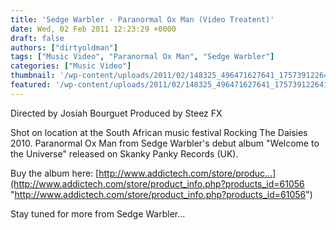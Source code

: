 ```yaml
---
title: 'Sedge Warbler - Paranormal Ox Man (Video Treatent)'
date: Wed, 02 Feb 2011 12:23:29 +0000
draft: false
authors: ["dirtyoldman"]
tags: ["Music Video", "Paranormal Ox Man", "Sedge Warbler"]
categories: ["Music Video"]
thumbnail: '/wp-content/uploads/2011/02/148325_496471627641_175739122641_7388118_2464915_n-150x150.jpg'
featured: '/wp-content/uploads/2011/02/148325_496471627641_175739122641_7388118_2464915_n-304x190.jpg'
---
```


Directed by Josiah Bourguet Produced by Steez FX[](/2011/02/02/sedge-warbler-paranormal-ox-man-video-treatent/148325_496471627641_175739122641_7388118_2464915_n/)

Shot on location at the South African music festival Rocking The Daisies 2010. Paranormal Ox Man from Sedge Warbler's debut album "Welcome to the Universe" released on Skanky Panky Records (UK).

Buy the album here: [http://www.addictech.com/store/produc...](http://www.addictech.com/store/product_info.php?products_id=61056 "http://www.addictech.com/store/product_info.php?products_id=61056")

Stay tuned for more from Sedge Warbler...

